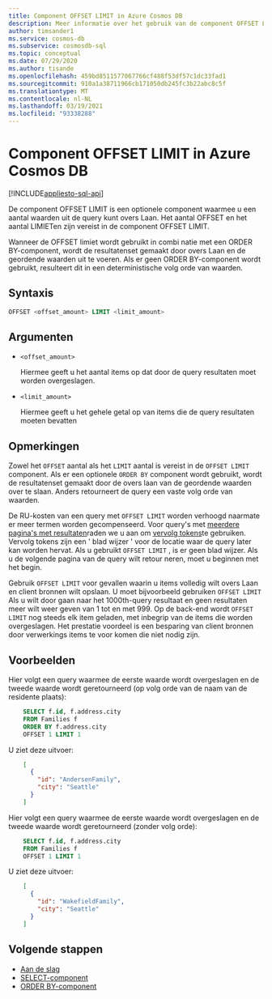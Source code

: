 ```yaml
---
title: Component OFFSET LIMIT in Azure Cosmos DB
description: Meer informatie over het gebruik van de component OFFSET LIMIT voor het overs Laan en het uitvoeren van bepaalde waarden bij het uitvoeren van query's in Azure Cosmos DB
author: timsander1
ms.service: cosmos-db
ms.subservice: cosmosdb-sql
ms.topic: conceptual
ms.date: 07/29/2020
ms.author: tisande
ms.openlocfilehash: 459bd8511577067766cf488f53df57c1dc33fad1
ms.sourcegitcommit: 910a1a38711966cb171050db245fc3b22abc8c5f
ms.translationtype: MT
ms.contentlocale: nl-NL
ms.lasthandoff: 03/19/2021
ms.locfileid: "93338288"
---
```

# <a name="offset-limit-clause-in-azure-cosmos-db"></a>Component OFFSET LIMIT in Azure Cosmos DB
[!INCLUDE[appliesto-sql-api](includes/appliesto-sql-api.md)]

De component OFFSET LIMIT is een optionele component waarmee u een aantal waarden uit de query kunt overs Laan. Het aantal OFFSET en het aantal LIMIETen zijn vereist in de component OFFSET LIMIT.

Wanneer de OFFSET limiet wordt gebruikt in combi natie met een ORDER BY-component, wordt de resultatenset gemaakt door overs Laan en de geordende waarden uit te voeren. Als er geen ORDER BY-component wordt gebruikt, resulteert dit in een deterministische volg orde van waarden.

## <a name="syntax"></a>Syntaxis
  
```sql  
OFFSET <offset_amount> LIMIT <limit_amount>
```  
  
## <a name="arguments"></a>Argumenten

- `<offset_amount>`

   Hiermee geeft u het aantal items op dat door de query resultaten moet worden overgeslagen.

- `<limit_amount>`
  
   Hiermee geeft u het gehele getal op van items die de query resultaten moeten bevatten

## <a name="remarks"></a>Opmerkingen
  
  Zowel het `OFFSET` aantal als het `LIMIT` aantal is vereist in de `OFFSET LIMIT` component. Als er een optionele `ORDER BY` component wordt gebruikt, wordt de resultatenset gemaakt door de overs laan van de geordende waarden over te slaan. Anders retourneert de query een vaste volg orde van waarden.

  De RU-kosten van een query met `OFFSET LIMIT` worden verhoogd naarmate er meer termen worden gecompenseerd. Voor query's met [meerdere pagina's met resultaten](sql-query-pagination.md)raden we u aan om [vervolg tokens](sql-query-pagination.md#continuation-tokens)te gebruiken. Vervolg tokens zijn een ' blad wijzer ' voor de locatie waar de query later kan worden hervat. Als u gebruikt `OFFSET LIMIT` , is er geen blad wijzer. Als u de volgende pagina van de query wilt retour neren, moet u beginnen met het begin.
  
  Gebruik `OFFSET LIMIT` voor gevallen waarin u items volledig wilt overs Laan en client bronnen wilt opslaan. U moet bijvoorbeeld gebruiken `OFFSET LIMIT` Als u wilt door gaan naar het 1000th-query resultaat en geen resultaten meer wilt weer geven van 1 tot en met 999. Op de back-end wordt `OFFSET LIMIT` nog steeds elk item geladen, met inbegrip van de items die worden overgeslagen. Het prestatie voordeel is een besparing van client bronnen door verwerkings items te voor komen die niet nodig zijn.

## <a name="examples"></a>Voorbeelden

Hier volgt een query waarmee de eerste waarde wordt overgeslagen en de tweede waarde wordt geretourneerd (op volg orde van de naam van de residente plaats):

```sql
    SELECT f.id, f.address.city
    FROM Families f
    ORDER BY f.address.city
    OFFSET 1 LIMIT 1
```

U ziet deze uitvoer:

```json
    [
      {
        "id": "AndersenFamily",
        "city": "Seattle"
      }
    ]
```

Hier volgt een query waarmee de eerste waarde wordt overgeslagen en de tweede waarde wordt geretourneerd (zonder volg orde):

```sql
    SELECT f.id, f.address.city
    FROM Families f
    OFFSET 1 LIMIT 1
```

U ziet deze uitvoer:

```json
    [
      {
        "id": "WakefieldFamily",
        "city": "Seattle"
      }
    ]
```

## <a name="next-steps"></a>Volgende stappen

- [Aan de slag](sql-query-getting-started.md)
- [SELECT-component](sql-query-select.md)
- [ORDER BY-component](sql-query-order-by.md)
